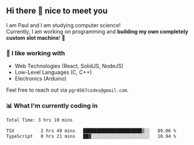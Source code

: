 ## Hi there 👋 nice to meet you

I am Paul and I am studying computer science!  
Currently, I am working on programming and **building my own completely custom slot machine**! 🎰

### 🔭 I like working with
- Web Technologies (React, SolidJS, NodeJS)
- Low-Level Languages (C, C++)
- Electronics (Arduino)

Feel free to reach out via `pgr4567codes@gmail.com`.

### 📊 What I'm currently coding in
<!--START_SECTION:waka-->

```txt
Total Time: 3 hrs 10 mins

TSX          2 hrs 49 mins   ██████████████████████▒░░   89.06 %
TypeScript   0 hrs 21 mins   ██▓░░░░░░░░░░░░░░░░░░░░░░   10.94 %
```

<!--END_SECTION:waka-->
